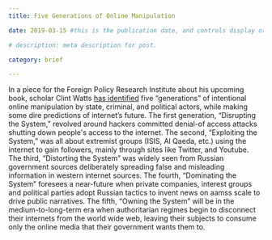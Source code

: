 ```yaml
---
title: Five Generations of Online Manipulation

date: 2019-03-15 #this is the publication date, and controls display order.

# description: meta description for post.

category: brief

---
```


In a piece for the Foreign Policy Research Institute about his upcoming book, scholar Clint Watts [has identified][link] five “generations” of intentional online manipulation by state, criminal, and political actors, while making some dire predictions of internet’s future. The first generation, “Disrupting the System,” revolved around hackers committed denial-of access attacks shutting down people's access to the internet. The second, “Exploiting the System,” was all about extremist groups (ISIS, Al Qaeda, etc.) using the internet to gain followers, mainly through sites like Twitter, and Youtube. The third, “Distorting the System” was widely seen from Russian government sources deliberately spreading false and misleading information in western internet sources. The fourth, “Dominating the System” foresees a near-future when private companies, interest groups and political parties adopt Russian tactics to invent news on aamss scale to drive public narratives. The fifth, “Owning the System” will be in the medium-to-long-term era when authoritarian regimes begin to disconnect their internets from the world wide web, leaving their subjects to consume only the online media that their government wants them to.

[link]: https://www.fpri.org/article/2019/03/five-generations-of-online-manipulation-the-evolution-of-advanced-persistent-manipulators/
